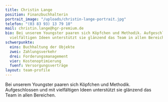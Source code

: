 ```yaml
---
title: Christin Lange
position: Finanzbuchhalterin
portrait_image: "/uploads/christin-lange-portrait.jpg"
telefon: "(03 83 93) 13 79 10"
mail: christin.lange@hgr-premium.de
bio: Bei unserem Youngster paaren sich Köpfchen und Methodik. Aufgeschlossen und mit
  vielfältigen Ideen unterstützt sie glänzend das Team in allen Bereichen.
schwerpunkte:
  eins: Buchhaltung der Objekte
  zwei: Zahlungsverkehr
  drei: Forderungsmanagement
  vier: Kostenoptimierung
  fuenf: Versorgungsverträge
layout: team-profile
---
```


Bei unserem Youngster paaren sich Köpfchen und Methodik.
Aufgeschlossen und mit vielfältigen Ideen unterstützt sie glänzend das Team in allen Bereichen.